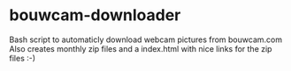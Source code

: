 # bouwcam-downloader
Bash script to automaticly download webcam pictures from bouwcam.com
Also creates monthly zip files and a index.html with nice links for the zip files :-)
